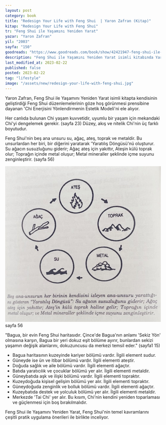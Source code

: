 ```yaml
---
layout: post
category: book
title: "Redesign Your Life with Feng Shui  | Yaron Zafran (Kitap)"
kitap: "Redesign Your Life with Feng Shui"
tr: "Feng Shui ile Yaşamını Yeniden Yarat"
yazar: "Yaron Zafran"
yil: "2003"
sayfa: "150"
goodreads: "https://www.goodreads.com/book/show/42421947-feng-shui-ile-ya-am-n-yeniden-yarat"
description: "Feng Shui ile Yaşamını Yeniden Yarat isimli kitabında Yaron Zafran, Feng Shui prensiplerini kendisinin geliştirdiği 'Chi Enerjisini Yönlendirmenin Estetik Modeli'ne dayanarak açıklıyor."
last_modified_at: 2023-02-22
published: false
posted: 2023-02-22
tag: "lifestyle"
image: "/assets/new/redesign-your-life-with-feng-shui.jpg"
---
```


Yaron Zafran, Feng Shui ile Yaşamını Yeniden Yarat isimli kitapta kendisinin geliştirdiği Feng Shui düzenlemelerinin göze hoş görünmesi prensibine dayanan 'Chi Enerjisini Yönlendirmenin Estetik Modeli'ni ele alıyor. 

Her canlıda bulunan Chi yaşam kuvvetidir, uyumlu bir yaşam için mekandaki Chi'yi dengelemek gerekir. (sayfa 23) Düzey, akış ve nitelik Chi'nin üç farklı boyutudur. 

Feng Shui'nin beş ana unsuru su, ağaç, ateş, toprak ve metaldir. Bu unsurlardan her biri, bir diğerini yaratarak 'Yaratılış Döngüsü'nü oluşturur. Su ağacın susuzluğunu giderir; Ağaç ateş için yakıttır, Ateşin külü toprak olur; Toprağın içinde metal oluşur; Metal mineraller şeklinde içme suyunu zenginleştirir. (sayfa 56)

![Yaratilis Dongusu - sayfa 56](/assets/graph/the-five-elements-creative-cycle-redesign-your-life-with-feng-shui.jpg)
sayfa 56

"Bagua, bir evin Feng Shui haritasıdır. Çince'de Bagua'nın anlamı 'Sekiz Yön' olmasına karşın, Bagua bir yeri dokuz eşit bölüme ayırır, bunlardan sekizi yaşamın değişik alanlarını, dokuzuncusu da merkezi temsil eder." (sayfa1 15)

- Bagua haritasının kuzeyinde kariyer bölümü vardır. İlgili element sudur.
- Güneyde ise ün ve itibar bölümü vardır. İlgili elementi ateştir.
- Doğuda sağlık ve aile bölümü vardır. İlgili elementi ağaçtır.
- Batıda yaratıcılık ve çocuklar bölümü yer alır. İlgili elementi metaldir.
- Güneybatıda aşk ve ilişki bölümü vardır. İlgili elementi topraktır.
- Kuzeydoğuda kişisel gelişim bölümü yer alır. İlgili elementi topraktır.
- Güneydoğuda zenginlik ve bolluk bölümü vardır. İlgili elementi ağaçtır.
- Kuzeybatıda destek ve yolculuk bölümü yer alır. İlgili elementi metaldir.
- Merkezde 'Tai Chi' yer alır. Bu kısım, Chi'nin kendini yeniden toparlaması ve güçlenmesi için boş bırakılmalıdır.

Feng Shui ile Yaşamını Yeniden Yarat, Feng Shui'nin temel kavramlarını çeşitli pratik uygulama önerileri ile birlikte inceliyor.
